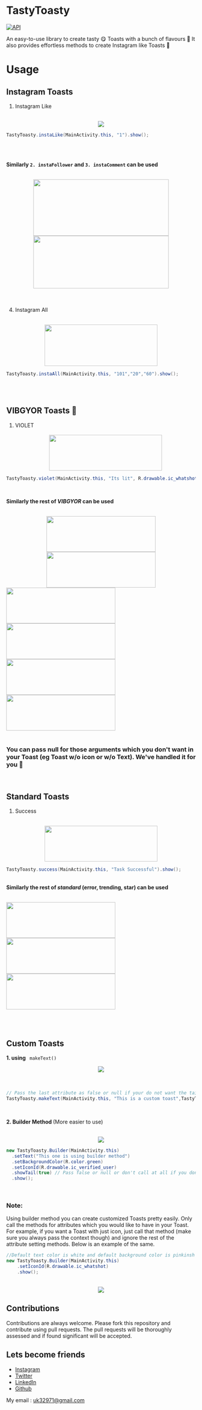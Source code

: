 # TastyToasty
[![API](https://img.shields.io/badge/API-19%2B-brightgreen.svg?style=flat)](https://android-arsenal.com/api?level=19)

An easy-to-use library to create tasty  😋 Toasts with a bunch of flavours 🌈 It also provides effortless methods to create Instagram like Toasts 💓

# Usage
 
## Instagram Toasts


1. Instagram Like 
<br>
<div align="center">
<img src="https://github.com/usman18/TastyToasty/blob/master/Screenshots/Instagram/like.JPG"/>
</div>

``` java 
TastyToasty.instaLike(MainActivity.this, "1").show();
```
<br>
<br>

<b>Similarly ```2. instaFollower``` and ```3. instaComment``` can be used</b> <br><br>
<div align="center">
<img hspace="20" height="150" width="360" src="https://github.com/usman18/TastyToasty/blob/master/Screenshots/Instagram/follower.JPG"/><img height="140" width="360" src="https://github.com/usman18/TastyToasty/blob/master/Screenshots/Instagram/comment.JPG"/>
</div>
<br><br>


4. Instagram All
<br>
<div align="center">
<img height="110" width="300" src="https://github.com/usman18/TastyToasty/blob/master/Screenshots/Instagram/InstaAll.JPG"/>
</div>

``` java 
TastyToasty.instaAll(MainActivity.this, "101","20","60").show();
```
<br>
<br>

</ol>


## VIBGYOR Toasts 🌈

<ol>
<li>VIOLET</li>
<br>
<div align="center">
<img height="95" width="300" src="https://github.com/usman18/TastyToasty/blob/master/Screenshots/vibgyor/violet.JPG"/>
</div>
</ol>

``` java 
TastyToasty.violet(MainActivity.this, "Its lit", R.drawable.ic_whatshot).show();
```
<br>

<b>Similarly the rest of <i>VIBGYOR</i> can be used</b> <br><br>

<div align="center"><img height="95" width="290" src="https://github.com/usman18/TastyToasty/blob/master/Screenshots/vibgyor/indigo.JPG"/><img height="95" width="290" src="https://github.com/usman18/TastyToasty/blob/master/Screenshots/vibgyor/blue.JPG"/></div>
<div>
<img height="95" width="290" src="https://github.com/usman18/TastyToasty/blob/master/Screenshots/vibgyor/Green.JPG"/><img height="95" width="290" src="https://github.com/usman18/TastyToasty/blob/master/Screenshots/vibgyor/yellow.JPG"/></div>
<div><img height="95" width="290" src="https://github.com/usman18/TastyToasty/blob/master/Screenshots/vibgyor/orange.JPG"/><img height="95" width="290" src="https://github.com/usman18/TastyToasty/blob/master/Screenshots/vibgyor/red.JPG"/></div>

<br>

<h3> You can pass null for those arguments which you don't want in your Toast (eg Toast w/o icon or w/o Text). We've handled it for you 🤗 </h3>

<br>

## Standard Toasts
1. Success
<br>

<div align="center">
<img height="95" width="300" src="https://github.com/usman18/TastyToasty/blob/master/Screenshots/standard/success.JPG"/>
</div>

``` java 
TastyToasty.success(MainActivity.this, "Task Successful").show();
```

<br>
<b>Similarly the rest of <i>standard</i> (error, trending, star) can be used</b> <br><br>

<img height="95" width="290" src="https://github.com/usman18/TastyToasty/blob/master/Screenshots/standard/error.JPG"/><img height="95" width="290" src="https://github.com/usman18/TastyToasty/blob/master/Screenshots/standard/trending.JPG"/><img height="95" width="290" src="https://github.com/usman18/TastyToasty/blob/master/Screenshots/standard/star.JPG"/>

<br>
<br>


## Custom Toasts

<b> 1. using </b>  ``` makeText()``` 

<div align="center">
<img src="https://github.com/usman18/TastyToasty/blob/master/Screenshots/Custom/custom.JPG" />
</div>
<br><br>

``` java
// Pass the last attribute as false or null if your do not want the tail in Toast
TastyToasty.makeText(MainActivity.this, "This is a custom toast",TastyToasty.LONG, R.drawable.ic_action_favourite, R.color.violet, R.color.white, true).show();
```

<br>

<b> 2. Builder Method </b> (More easier to use)
<br><br>

<div align="center">
<img src="https://github.com/usman18/TastyToasty/blob/master/Screenshots/Custom/builder.JPG" />
</div>



``` java
new TastyToasty.Builder(MainActivity.this)
  .setText("This one is using builder method")    
  .setBackgroundColor(R.color.green)      
  .setIconId(R.drawable.ic_verified_user)
  .showTail(true) // Pass false or null or don't call at all if you don't want the "tail" in your toast
  .show();
```

<br>

<h3>Note:</h3>
Using builder method you can create customized Toasts pretty easily. Only call the methods for attributes which you would like to have in your Toast. 
For example, if you want a  Toast  with just icon, just call that method (make sure you always pass the context though) and ignore the rest of the attribute setting methods. Below is an example of the same.

<br>

``` java
//Default text color is white and default background color is pinkinsh red
new TastyToasty.Builder(MainActivity.this)
    .setIconId(R.drawable.ic_whatshot)
    .show();
```
<br>

<div align="center">
<img src="https://github.com/usman18/TastyToasty/blob/master/Screenshots/Custom/trending_custom.JPG" />
</div>

## Contributions
Contributions are always welcome. Please fork this repository and contribute using pull requests. The pull requests will be thoroughly assessed and if found significant will be accepted.

## Lets become friends
- [Instagram](https://www.instagram.com/usman__khan18)
- [Twitter](https://www.twitter.com/khan_usman_18)
- [LinkedIn](https://www.linkedin.com/in/usman-khan-7b04b1138)
- [Github](https://github.com/usman18)

My email : uk32971@gmail.com



